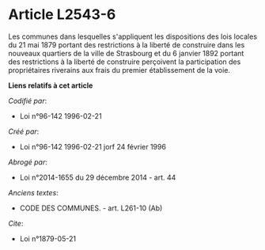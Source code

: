 # Article L2543-6

Les communes dans lesquelles s'appliquent les dispositions des lois locales du 21 mai 1879 portant des restrictions à la
liberté de construire dans les nouveaux quartiers de la ville de Strasbourg et du 6 janvier 1892 portant des restrictions à
la liberté de construire perçoivent la participation des propriétaires riverains aux frais du premier établissement de la
voie.

**Liens relatifs à cet article**

_Codifié par_:

  - Loi n°96-142 1996-02-21

_Créé par_:

  - Loi n°96-142 1996-02-21 jorf 24 février 1996

_Abrogé par_:

  - Loi n°2014-1655 du 29 décembre 2014 - art. 44

_Anciens textes_:

  - CODE DES COMMUNES. - art. L261-10 (Ab)

_Cite_:

  - Loi n°1879-05-21
